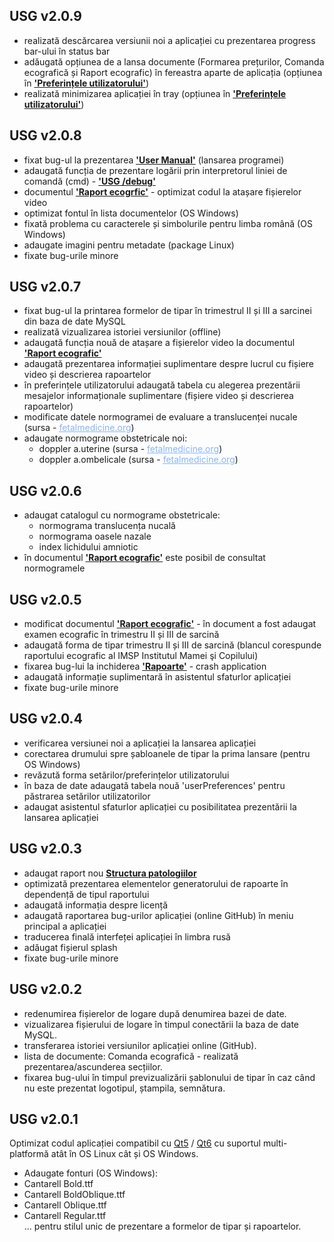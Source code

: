 ## USG v2.0.9
* realizată descărcarea versiunii noi a aplicației cu prezentarea progress bar-ului în status bar
* adăugată opțiunea de a lansa documente (Formarea prețurilor, Comanda ecografică și Raport ecografic) în fereastra aparte de aplicația (opțiunea în <b><u>'Preferințele utilizatorului'</u></b>)
* realizată minimizarea aplicației în tray (opțiunea în <b><u>'Preferințele utilizatorului'</u></b>)

## USG v2.0.8
* fixat bug-ul la prezentarea <b><u>'User Manual'</u></b> (lansarea programei)
* adaugată funcția de prezentare logării prin interpretorul liniei de comandă (cmd) - <b><u>'USG /debug'</u></b>
* documentul <b><u>'Raport ecogrfic'</u></b> - optimizat codul la atașare fișierelor video
* optimizat fontul în lista documentelor (OS Windows)
* fixată problema cu caracterele și simbolurile pentru limba română (OS Windows)
* adaugate imagini pentru metadate (package Linux)
* fixate bug-urile minore

## USG v2.0.7
* fixat bug-ul la printarea formelor de tipar în trimestrul II și III a sarcinei din baza de date MySQL
* realizată vizualizarea istoriei versiunilor (offline)
* adaugată funcția nouă de atașare a fișierelor video la documentul <b><u>'Raport ecografic'</u></b>
* adaugată prezentarea informației suplimentare despre lucrul cu fișiere video și descrierea rapoartelor
* în preferințele utilizatorului adaugată tabela cu alegerea prezentării mesajelor informaționale suplimentare (fișiere video și descrierea rapoartelor)
* modificate datele normogramei de evaluare a translucenței nucale (sursa - <a href="https://fetalmedicine.org/research/assess/nt"><span style=" text-decoration: underline; color:#8ab4f8;">fetalmedicine.org</span></a>)
* adaugate normograme obstetricale noi:
    * doppler a.uterine (sursa - <a href="https://fetalmedicine.org/research/utp"><span style=" text-decoration: underline; color:#8ab4f8;">fetalmedicine.org</span></a>)
    * doppler a.ombelicale (sursa - <a href="https://fetalmedicine.org/research/doppler"><span style=" text-decoration: underline; color:#8ab4f8;">fetalmedicine.org</span></a>)

## USG v2.0.6
* adaugat catalogul cu normograme obstetricale:
    * normograma translucența nucală
    * normograma oasele nazale
    * index lichidului amniotic
* în documentul <b><u>'Raport ecografic'</u></b> este posibil de consultat normogramele

## USG v2.0.5
* modificat documentul <b><u>'Raport ecografic'</u></b> - în document a fost adaugat examen ecografic în trimestru II și III de sarcină
* adaugată forma de tipar trimestru II și III de sarcină (blancul corespunde raportului ecografic al IMSP Institutul Mamei şi Copilului)
* fixarea bug-lui la inchiderea <b><u>'Rapoarte'</u></b> - crash application
* adaugată informație suplimentară în asistentul sfaturlor aplicației
* fixate bug-urile minore

## USG v2.0.4  
* verificarea versiunei noi a aplicației la lansarea aplicației 
* corectarea drumului spre șabloanele de tipar la prima lansare (pentru OS Windows)
* revăzută forma setărilor/preferințelor utilizatorului
* în baza de date adaugată tabela nouă 'userPreferences' pentru păstrarea setărilor utilizatorilor
* adaugat asistentul sfaturlor aplicației cu posibilitatea prezentării la lansarea aplicației 

## USG v2.0.3
* adaugat raport nou <b><u>Structura patologiilor</u></b>  
* optimizată prezentarea elementelor generatorului de rapoarte în dependență de tipul raportului 
* adaugată informația despre licență  
* adaugată raportarea bug-urilor aplicației (online GitHub) în meniu principal a aplicației
* traducerea finală interfeței aplicației în limbra rusă
* adăugat fișierul splash     
* fixate bug-urile minore

## USG v2.0.2  
* redenumirea fișierelor de logare după denumirea bazei de date.
* vizualizarea fișierului de logare în timpul conectării la baza de date MySQL.
* transferarea istoriei versiunilor aplicației online (GitHub).
* lista de documente: Comanda ecografică - realizată prezentarea/ascunderea secțiilor.
* fixarea bug-ului în timpul previzualizării șablonului de tipar în caz când nu este prezentat logotipul, ștampila, semnătura.

## USG v2.0.1
Optimizat codul aplicației compatibil cu [Qt5](https://doc.qt.io/qt-5/qt5-intro.html) / [Qt6](https://doc.qt.io/qt-6/whatsnewqt6.html) cu suportul 
multi-platformă atât în OS Linux cât și OS Windows.  
* Adaugate fonturi (OS Windows):
* Cantarell Bold.ttf  
* Cantarell BoldOblique.ttf  
* Cantarell Oblique.ttf  
* Cantarell Regular.ttf  
... pentru stilul unic de prezentare a formelor de tipar și rapoartelor.
